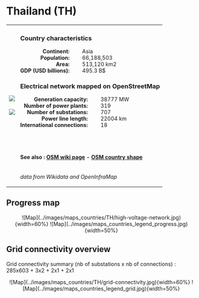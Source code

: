 # Thailand (TH)

<table width="90%">
<tr>
<td>
<img src="http://commons.wikimedia.org/wiki/Special:FilePath/Flag%20of%20Thailand.svg" width="250">
<br><br>
<img src="http://commons.wikimedia.org/wiki/Special:FilePath/Thailand%20%28orthographic%20projection%29.svg" width="250"></td>
<td>
<h3>Country characteristics</h3>
<div style="display: inline-block;text-align:right;margin-right:30px;font-weight: bold;">
Continent:<br>Population:<br>Area:<br>GDP (USD billions):
</div>
<div style="display: inline-block;">
Asia<br>66,188,503<br>513,120 km2<br>495.3 B$
</div>
<h3>Electrical network mapped on OpenStreetMap</h3>
<div style="display: inline-block;text-align:right;margin-right:30px;font-weight: bold;">Generation capacity:<br>
Number of power plants:<br>
Number of substations:<br>
Power line length:<br>
International connections:<br>
</div>
<div style="display: inline-block;">38777 MW<br>
319<br>
707<br>
22004 km<br>
18<br>
</div>

<br><br><h4>See also :
<a href="https://wiki.openstreetmap.org/wiki/Power_networks/Thailand" target="_blank">OSM wiki page</a> -
<a href="https://openstreetmap.org/relation/2067731" target="_blank">OSM country shape</a>
</h4>

<br><i>data from Wikidata and OpenInfraMap</i>
</td>
</tr>
</table>


## Progress map

<center>
![Map](../images/maps_countries/TH/high-voltage-network.jpg){width=60%}
![Map](../images/maps_countries_legend_progress.jpg){width=50%}
</center>



## Grid connectivity overview

Grid connectivity summary (nb of substations x nb of connections) :<br>285x603 + 3x2 + 2x1 + 2x1

<center>
![Map](../images/maps_countries/TH/grid-connectivity.jpg){width=60%}
![Map](../images/maps_countries_legend_grid.jpg){width=50%}
</center>

